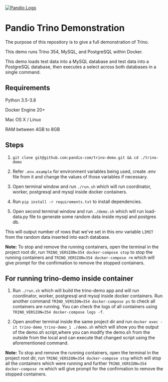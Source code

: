 <a href="https://pandio.com"><img src="https://pandio-com.github.io/static/files/assets/pandio_225_blue-05.svg" alt="Pandio Logo"></a>

# Pandio Trino Demonstration

The purpose of this repository is to give a full demonstration of Trino.

This demo runs Trino 354, MySQL, and PostgreSQL within Docker.

This demo loads test data into a MySQL database and test data into a PostgreSQL database, then executes a select across both databases in a single command.

## Requirements

Python 3.5-3.8

Docker Engine 20+

Mac OS X / Linux

RAM between 4GB to 8GB

## Steps

1. `git clone git@github.com:pandio-com/trino-demo.git && cd ./trino-demo`

2. Refer `.env.example` for environment variables being used, create .env file from it and change the values of those variables if necessary.

3. Open terminal window and run `./run.sh` which will run coordinator, worker, postgresql and mysql inside docker containers.

4. Run `pip install -r requirements.txt` to install dependencies.

4. Open second terminal window and run `./demo.sh` which will run load-data.py file to generate some random data inside mysql and postgres db.

This will output number of rows that we've set in this env variable `LIMIT` from the random data inserted into each database.

**Note:** To stop and remove the running containers, open the terminal in the project root dir, run `TRINO_VERSION=354 docker-compose stop` to stop the running containers and `TRINO_VERSION=354 docker-compose rm` which will give prompt for the confirmation to remove the stopped containers.

## For running trino-demo inside container

1. Run `./run.sh` which will build the trino-demo app and will run coordinator, worker, postgresql and mysql inside docker containers. Run another command `TRINO_VERSION=354 docker-compose ps` to check all containers are running. You can check the logs of all containers using `TRINO_VERSION=354 docker-compose logs -f`.

2. Open another terminal inside the same project dir and run `docker exec -it trino-demo_trino-demo_1 ./demo.sh` which will show you the output of the demo.sh script,where you can modify the demo.sh from the outside from the local and can execute that changed script using the aforementioned command.

**Note:** To stop and remove the running containers, open the terminal in the project root dir, run `TRINO_VERSION=354 docker-compose stop` which will stop all the containers which were running and further `TRINO_VERSION=354 docker-compose rm` which will give prompt for the confirmation to remove the stopped containers.
